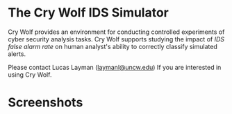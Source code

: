 # The Cry Wolf IDS Simulator
Cry Wolf provides an environment for conducting controlled experiments of cyber security analysis tasks. Cry Wolf supports studying the impact of *IDS false alarm rate* on human analyst's ability to correctly classify simulated alerts. 

Please contact Lucas Layman (laymanl@uncw.edu) If you are interested in using Cry Wolf.

# Screenshots
